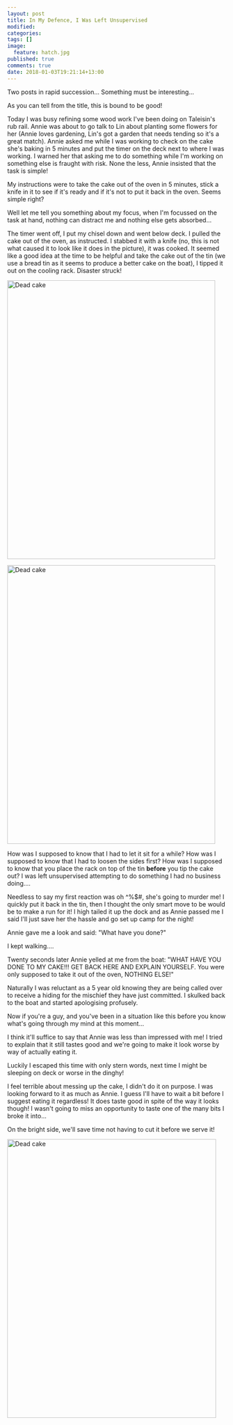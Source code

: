 ```yaml
---
layout: post
title: In My Defence, I Was Left Unsupervised
modified:
categories: 
tags: []
image: 
  feature: hatch.jpg
published: true
comments: true
date: 2018-01-03T19:21:14+13:00
---
```


Two posts in rapid succession... Something must be interesting...

As you can tell from the title, this is bound to be good!

Today I was busy refining some wood work I've been doing on Taleisin's rub rail.
Annie was  about to go talk  to Lin about  planting some flowers for  her (Annie
loves gardening, Lin's got  a garden that needs tending so  it's a great match).
Annie asked  me while  I was  working to  check on  the cake  she's baking  in 5
minutes and put the timer on the deck  next to where I was working. I warned her
that asking me  to do something while  I'm working on something  else is fraught
with risk. None the less, Annie insisted that the task is simple!

My instructions  were to take  the cake out  of the oven  in 5 minutes,  stick a
knife in it  to see if it's  ready and if it's not  to put it back  in the oven.
Seems simple right?

Well let me tell you something about my  focus, when I'm focussed on the task at
hand, nothing can distract me and nothing else gets absorbed...

The timer went off, I put my chisel  down and went below deck. I pulled the cake
out of the oven, as instructed. I stabbed  it with a knife (no, this is not what
caused it to look like it does in  the picture), it was cooked. It seemed like a
good idea at the time  to be helpful and take the cake out of  the tin (we use a
bread tin as it seems to produce a better  cake on the boat), I tipped it out on
the cooling rack. Disaster struck!

<a data-flickr-embed="true"
href="https://www.flickr.com/photos/sdki/24599152657/" title="Dead cake"><img
src="https://farm5.staticflickr.com/4596/24599152657_e6bf77536b_z.jpg"
width="478" height="640" alt="Dead cake"></a><script async
src="//embedr.flickr.com/assets/client-code.js" charset="utf-8"></script>

<a data-flickr-embed="true"
href="https://www.flickr.com/photos/sdki/27688521759/in/photostream/"
title="Dead cake"><img
src="https://farm5.staticflickr.com/4725/27688521759_74b27baae8_z.jpg"
width="478" height="640" alt="Dead cake"></a><script async
src="//embedr.flickr.com/assets/client-code.js" charset="utf-8"></script>

How was  I supposed to  know that I  had to let  it sit for  a while? How  was I
supposed to  know that I had  to loosen the sides  first? How was I  supposed to
know that you  place the rack on top of  the tin **before** you tip the  cake out? I
was left unsupervised attempting to do something I had no business doing....

Needless to  say my  first reaction  was oh ^%$#,  she's going  to murder  me! I
quickly put it back  in the tin, then I thought the only  smart move to be would
be to make a run  for it! I high tailed it up the dock and  as Annie passed me I
said I'll just save her the hassle and go set up camp for the night!

Annie gave me a look and said: "What have you done?" 

I kept walking....

Twenty seconds later Annie yelled at me from the boat: "WHAT HAVE YOU DONE TO MY
CAKE!!! GET BACK  HERE AND EXPLAIN YOURSELF.  You were only supposed  to take it
out of the oven, NOTHING ELSE!"

Naturally I was reluctant as a 5 year  old knowing they are being called over to
receive a hiding  for the mischief they  have just committed. I  skulked back to
the boat and started apologising profusely.

Now if you're  a guy, and you've been  in a situation like this  before you know
what's going through my mind at this moment...

I think it'll suffice to say that Annie was less than impressed with me! I tried
to explain that  it still tastes good and  we're going to make it  look worse by
way of actually eating it.

Luckily I escaped this time with only stern words, next time I might be sleeping
on deck or worse in the dinghy!

I feel  terrible about messing  up the cake,  I didn't do  it on purpose.  I was
looking forward to it as much as Annie. I guess I'll have to wait a bit before I
suggest eating  it regardless!  It does  taste good in  spite of  the way  it looks
though! I wasn't  going to miss an opportunity  to taste one of the  many bits I
broke it into...

On the bright side, we'll save time not having to cut it before we serve it!

<a data-flickr-embed="true"
href="https://www.flickr.com/photos/sdki/38757353274/in/photostream/"
title="Dead cake"><img
src="https://farm5.staticflickr.com/4689/38757353274_3e4477c7cd_z.jpg"
width="480" height="640" alt="Dead cake"></a><script async
src="//embedr.flickr.com/assets/client-code.js" charset="utf-8"></script>
